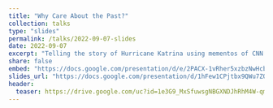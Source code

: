 ```yaml
---
title: "Why Care About the Past?"
collection: talks
type: "slides"
permalink: /talks/2022-09-07-slides
date: 2022-09-07
excerpt: "Telling the story of Hurricane Katrina using mementos of CNN.com from the [Wayback Machine](https://web.archive.org/)"
share: false
embed: "https://docs.google.com/presentation/d/e/2PACX-1vRher5xzbzNwHcbPNswd-1UjTMNEK-skRtzwu79cdp2MJqeIOyqRzXTe3P6eJaRyxZwVyDDMOaWvKse/pub?start=true&loop=false&delayms=4000"
slides_url: "https://docs.google.com/presentation/d/1hFew1CPjtbx9QWu7ZQyyWlq7E203Q7595FrkxcbaN9s/preview"
header:
  teaser: https://drive.google.com/uc?id=1e3G9_MxSfuwsgNBGXNDJhRhM4W-qmXpp 
---
```

